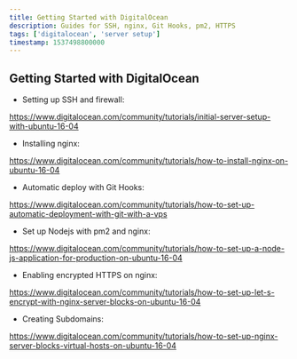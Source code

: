```yaml
---
title: Getting Started with DigitalOcean
description: Guides for SSH, nginx, Git Hooks, pm2, HTTPS
tags: ['digitalocean', 'server setup']
timestamp: 1537498800000
---
```


## Getting Started with DigitalOcean

* Setting up SSH and firewall:

<https://www.digitalocean.com/community/tutorials/initial-server-setup-with-ubuntu-16-04>

* Installing nginx:

<https://www.digitalocean.com/community/tutorials/how-to-install-nginx-on-ubuntu-16-04>

* Automatic deploy with Git Hooks:

<https://www.digitalocean.com/community/tutorials/how-to-set-up-automatic-deployment-with-git-with-a-vps>

* Set up Nodejs with pm2 and nginx:

<https://www.digitalocean.com/community/tutorials/how-to-set-up-a-node-js-application-for-production-on-ubuntu-16-04>

* Enabling encrypted HTTPS on nginx:

<https://www.digitalocean.com/community/tutorials/how-to-set-up-let-s-encrypt-with-nginx-server-blocks-on-ubuntu-16-04>

* Creating Subdomains:

<https://www.digitalocean.com/community/tutorials/how-to-set-up-nginx-server-blocks-virtual-hosts-on-ubuntu-16-04>

<PostDate />
<PageTags />

